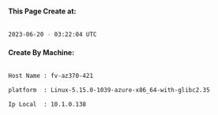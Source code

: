 
   
#### This Page Create at:

```bash

2023-06-20 - 03:22:04 UTC

```

#### Create By Machine:

```bash

Host Name : fv-az370-421

platform  : Linux-5.15.0-1039-azure-x86_64-with-glibc2.35

Ip Local  : 10.1.0.138

```

